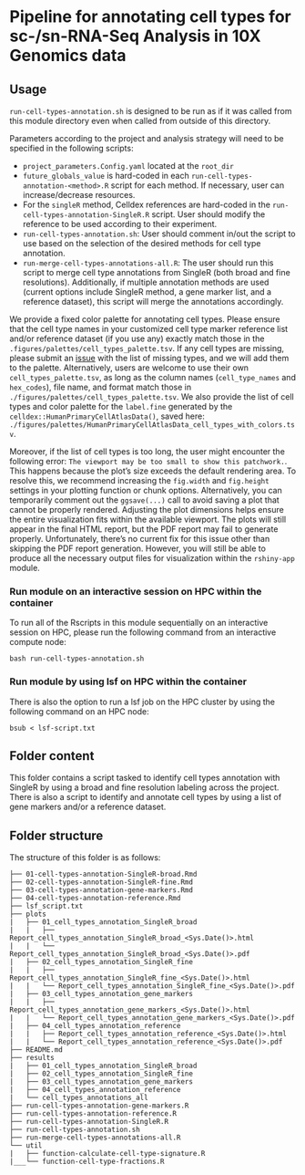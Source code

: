 # Pipeline for annotating cell types for sc-/sn-RNA-Seq Analysis in 10X Genomics data

## Usage

`run-cell-types-annotation.sh` is designed to be run as if it was called from this module directory even when called from outside of this directory.

Parameters according to the project and analysis strategy will need to be specified in the following scripts:
- `project_parameters.Config.yaml` located at the `root_dir`
- `future_globals_value` is hard-coded in each `run-cell-types-annotation-<method>.R` script for each method. If necessary, user can increase/decrease resources.
- For the `singleR` method, Celldex references are hard-coded in the `run-cell-types-annotation-SingleR.R` script. User should modify the reference to be used according to their experiment.
- `run-cell-types-annotation.sh`: User should comment in/out the script to use based on the selection of the desired methods for cell type annotation.
- `run-merge-cell-types-annotations-all.R`: The user should run this script to merge cell type annotations from SingleR (both broad and fine resolutions). Additionally, if multiple annotation methods are used (current options include SingleR method, a gene marker list, and a reference dataset), this script will merge the annotations accordingly.


We provide a fixed color palette for annotating cell types. Please ensure that the cell type names in your customized cell type marker reference list and/or reference dataset  (if you use any) exactly match those in the `.figures/palettes/cell_types_palette.tsv`. If any cell types are missing, please submit an [issue](https://github.com/stjude-dnb-binfcore/sc-rna-seq-snap/issues) with the list of missing types, and we will add them to the palette. Alternatively, users are welcome to use their own `cell_types_palette.tsv`, as long as the column names (`cell_type_names` and `hex_codes`), file name, and format match those in `./figures/palettes/cell_types_palette.tsv`. We also provide the list of cell types and color palette for the `label.fine` generated by the  `celldex::HumanPrimaryCellAtlasData()`, saved here: `./figures/palettes/HumanPrimaryCellAtlasData_cell_types_with_colors.tsv`.

Moreover, if the list of cell types is too long, the user might encounter the following error: `The viewport may be too small to show this patchwork.`. This happens because the plot’s size exceeds the default rendering area. To resolve this, we recommend increasing the `fig.width` and `fig.height` settings in your plotting function or chunk options. Alternatively, you can temporarily comment out the `ggsave(...)` call to avoid saving a plot that cannot be properly rendered. Adjusting the plot dimensions helps ensure the entire visualization fits within the available viewport. The plots will still appear in the final HTML report, but the PDF report may fail to generate properly. Unfortunately, there’s no current fix for this issue other than skipping the PDF report generation. However, you will still be able to produce all the necessary output files for visualization within the `rshiny-app` module.


### Run module on an interactive session on HPC within the container

To run all of the Rscripts in this module sequentially on an interactive session on HPC, please run the following command from an interactive compute node:

```
bash run-cell-types-annotation.sh
```

### Run module by using lsf on HPC within the container

There is also the option to run a lsf job on the HPC cluster by using the following command on an HPC node:

```
bsub < lsf-script.txt
```


## Folder content
This folder contains a script tasked to identify cell types annotation with SingleR by using a broad and fine resolution labeling across the project. There is also a script to identify and annotate cell types by using a list of gene markers and/or a reference dataset.

## Folder structure 

The structure of this folder is as follows:

```
├── 01-cell-types-annotation-SingleR-broad.Rmd
├── 02-cell-types-annotation-SingleR-fine.Rmd
├── 03-cell-types-annotation-gene-markers.Rmd
├── 04-cell-types-annotation-reference.Rmd
├── lsf_script.txt
├── plots
|   ├── 01_cell_types_annotation_SingleR_broad
|   |   ├── Report_cell_types_annotation_SingleR_broad_<Sys.Date()>.html
|   |   └── Report_cell_types_annotation_SingleR_broad_<Sys.Date()>.pdf
|   ├── 02_cell_types_annotation_SingleR_fine
|   |   ├── Report_cell_types_annotation_SingleR_fine_<Sys.Date()>.html
|   |   └── Report_cell_types_annotation_SingleR_fine_<Sys.Date()>.pdf
|   ├── 03_cell_types_annotation_gene_markers
|   |   ├── Report_cell_types_annotation_gene_markers_<Sys.Date()>.html
|   |   └── Report_cell_types_annotation_gene_markers_<Sys.Date()>.pdf
|   ├── 04_cell_types_annotation_reference
|   |   ├── Report_cell_types_annotation_reference_<Sys.Date()>.html
|   |   └── Report_cell_types_annotation_reference_<Sys.Date()>.pdf
├── README.md
├── results
|   ├── 01_cell_types_annotation_SingleR_broad
|   ├── 02_cell_types_annotation_SingleR_fine
|   ├── 03_cell_types_annotation_gene_markers
|   ├── 04_cell_types_annotation_reference
|   └── cell_types_annotations_all
├── run-cell-types-annotation-gene-markers.R
├── run-cell-types-annotation-reference.R
├── run-cell-types-annotation-SingleR.R
├── run-cell-types-annotation.sh
├── run-merge-cell-types-annotations-all.R
└── util
|   ├── function-calculate-cell-type-signature.R
|___└── function-cell-type-fractions.R
```

